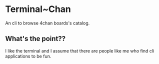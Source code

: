 # Terminal~Chan
An cli to browse 4chan boards's catalog.
## What's the point??
I like the terminal and I assume that there are people like me who find cli applications to be fun.
